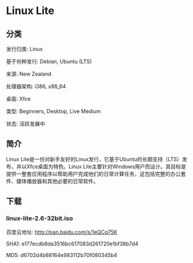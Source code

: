 # Linux Lite

## 分类

发行归类: Linux

基于何种发行: Debian, Ubuntu (LTS)

来源: New Zealand

处理器架构: i386, x86_64

桌面: Xfce

类型: Beginners, Desktop, Live Medium

状态: 活跃发展中

## 简介

Linux Lite是一份对新手友好的Linux发行，它基于Ubuntu的长期支持（LTS）发布，并以Xfce桌面为特色。Linux Lite主要针对Windows用户而设计。其目标是提供一整套应用程序以帮助用户完成他们的日常计算任务，这包括完整的办公套件、媒体播放器和其他必要的日常软件。

## 下载

### linux-lite-2.6-32bit.iso

百度云地址: http://pan.baidu.com/s/1eQCq75K

SHA1: e177ecdb8da3516bc617083d261720e1bf38b7d4

MD5: d6702d4b68164e983112b70f080345b4